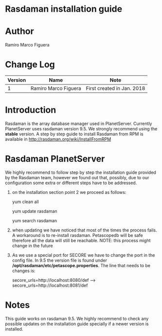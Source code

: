 # Rasdaman installation guide

# Author
Ramiro Marco Figuera

# Change Log

|Version|Name|Note|
|---|---|---|
|1|Ramiro Marco Figuera|First created in Jan. 2018|

# Introduction

Rasdaman is the array database manager used in PlanetServer. Currently PlanetServer uses rasdaman version 9.5. We strongly recommend using the **stable** version. A step by step guide to install Rasdaman from RPM is available in http://rasdaman.org/wiki/InstallFromRPM

# Rasdaman PlanetServer

We highly recommend to follow step by step the installation guide provided by the Rasdaman team, however we found out that, possibly, due to our configuration some extra or different steps have to be addressed.

1. on the installation section point 2 we proceed as follows:

   yum clean all

   yum update rasdaman

   yum search rasdaman

2. when updating we have noticed that most of the times the process fails. A workaround is to re-install rasdaman. Petascopedb will be safe therefore all the data will still be reachable. NOTE: this process might change in the future

3. As we use a special port for SECORE we have to change the port in the config file. In 9.5 the version file is found under **/opt/rasdaman/etc/petascope.properties**. The line that needs to be changes is:

   secore_urls=http://localhost:8080/def --> secore_urls=http://localhost:8081/def

# Notes

This guide works on rasdaman 9.5. We highly recommend to check any possible updates on the installation guide specially if a newer version is installed.
